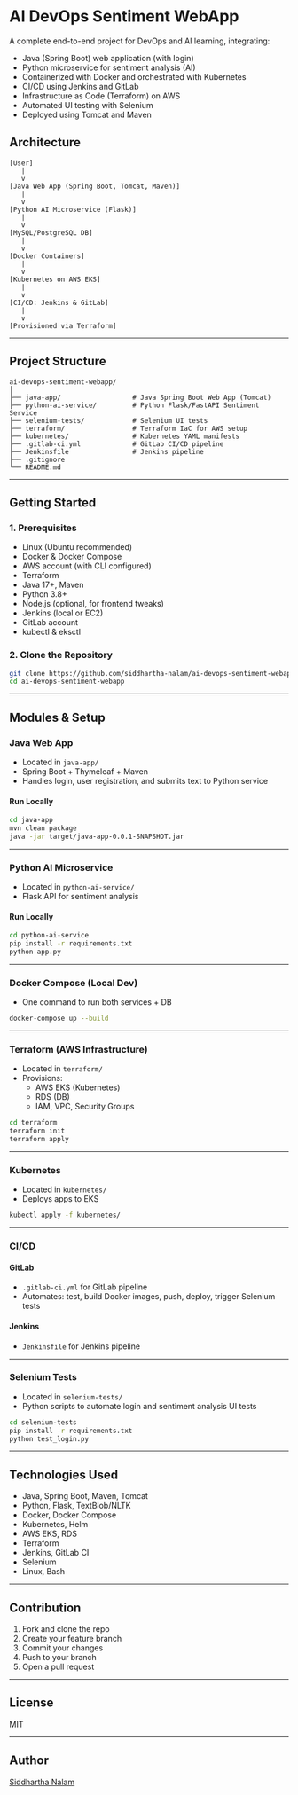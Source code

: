 # AI DevOps Sentiment WebApp

A complete end-to-end project for DevOps and AI learning, integrating:
- Java (Spring Boot) web application (with login)
- Python microservice for sentiment analysis (AI)
- Containerized with Docker and orchestrated with Kubernetes
- CI/CD using Jenkins and GitLab
- Infrastructure as Code (Terraform) on AWS
- Automated UI testing with Selenium
- Deployed using Tomcat and Maven

## Architecture

```
[User]
   |
   v
[Java Web App (Spring Boot, Tomcat, Maven)]
   |
   v
[Python AI Microservice (Flask)]
   |
   v
[MySQL/PostgreSQL DB]
   |
   v
[Docker Containers]
   |
   v
[Kubernetes on AWS EKS]
   |
   v
[CI/CD: Jenkins & GitLab]
   |
   v
[Provisioned via Terraform]
```

---

## Project Structure

```
ai-devops-sentiment-webapp/
│
├── java-app/                  # Java Spring Boot Web App (Tomcat)
├── python-ai-service/         # Python Flask/FastAPI Sentiment Service
├── selenium-tests/            # Selenium UI tests
├── terraform/                 # Terraform IaC for AWS setup
├── kubernetes/                # Kubernetes YAML manifests
├── .gitlab-ci.yml             # GitLab CI/CD pipeline
├── Jenkinsfile                # Jenkins pipeline
├── .gitignore
└── README.md
```

---

## Getting Started

### 1. Prerequisites

- Linux (Ubuntu recommended)
- Docker & Docker Compose
- AWS account (with CLI configured)
- Terraform
- Java 17+, Maven
- Python 3.8+
- Node.js (optional, for frontend tweaks)
- Jenkins (local or EC2)
- GitLab account
- kubectl & eksctl

### 2. Clone the Repository

```bash
git clone https://github.com/siddhartha-nalam/ai-devops-sentiment-webapp.git
cd ai-devops-sentiment-webapp
```

---

## Modules & Setup

### Java Web App

- Located in `java-app/`
- Spring Boot + Thymeleaf + Maven
- Handles login, user registration, and submits text to Python service

#### Run Locally

```bash
cd java-app
mvn clean package
java -jar target/java-app-0.0.1-SNAPSHOT.jar
```

---

### Python AI Microservice

- Located in `python-ai-service/`
- Flask API for sentiment analysis

#### Run Locally

```bash
cd python-ai-service
pip install -r requirements.txt
python app.py
```

---

### Docker Compose (Local Dev)

- One command to run both services + DB

```bash
docker-compose up --build
```

---

### Terraform (AWS Infrastructure)

- Located in `terraform/`
- Provisions:
  - AWS EKS (Kubernetes)
  - RDS (DB)
  - IAM, VPC, Security Groups

```bash
cd terraform
terraform init
terraform apply
```

---

### Kubernetes

- Located in `kubernetes/`
- Deploys apps to EKS

```bash
kubectl apply -f kubernetes/
```

---

### CI/CD

#### GitLab

- `.gitlab-ci.yml` for GitLab pipeline
- Automates: test, build Docker images, push, deploy, trigger Selenium tests

#### Jenkins

- `Jenkinsfile` for Jenkins pipeline

---

### Selenium Tests

- Located in `selenium-tests/`
- Python scripts to automate login and sentiment analysis UI tests

```bash
cd selenium-tests
pip install -r requirements.txt
python test_login.py
```

---

## Technologies Used

- Java, Spring Boot, Maven, Tomcat
- Python, Flask, TextBlob/NLTK
- Docker, Docker Compose
- Kubernetes, Helm
- AWS EKS, RDS
- Terraform
- Jenkins, GitLab CI
- Selenium
- Linux, Bash

---

## Contribution

1. Fork and clone the repo
2. Create your feature branch
3. Commit your changes
4. Push to your branch
5. Open a pull request

---

## License

MIT

---

## Author

[Siddhartha Nalam](https://github.com/siddhartha-nalam)
